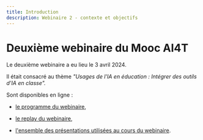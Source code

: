 ```yaml
---
title: Introduction
description: Webinaire 2 - contexte et objectifs
---
```



# Deuxième webinaire du Mooc AI4T

Le deuxième webinaire a eu lieu le 3 avril 2024.

Il était consacré au thème *"Usages de l'IA en éducation : Intégrer des outils d'IA en classe".*

Sont disponibles en ligne :

* <a href="https://inrialearninglab.github.io/ai4t//2-Project-resources/5-Webinars/5-2-Webinar-2/5-2-1-Webinar-2-program.html" target="_blank">le programme du webinaire</a>,

* <a href="https://inrialearninglab.github.io/ai4t//2-Project-resources/5-Webinars/5-2-Webinar-2/5-2-2-Webinar-2-replay.html" target="_blank">le replay du webinaire</a>,
  
* <a href="https://inrialearninglab.github.io/ai4t//2-Project-resources/5-Webinars/5-2-Webinar-2/5-2-3-Webinar-2-presentations.html" target="_blank">l'ensemble des présentations utilisées au cours du webinaire</a>.

